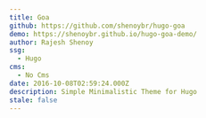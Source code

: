 ```yaml
---
title: Goa
github: https://github.com/shenoybr/hugo-goa
demo: https://shenoybr.github.io/hugo-goa-demo/
author: Rajesh Shenoy
ssg:
  - Hugo
cms:
  - No Cms
date: 2016-10-08T02:59:24.000Z
description: Simple Minimalistic Theme for Hugo
stale: false
---
```


